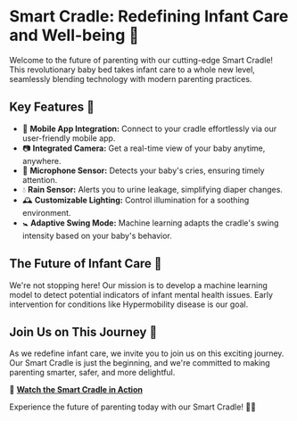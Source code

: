 # Smart Cradle: Redefining Infant Care and Well-being 🌟

Welcome to the future of parenting with our cutting-edge Smart Cradle! This revolutionary baby bed takes infant care to a whole new level, seamlessly blending technology with modern parenting practices.

## Key Features 🚀

- 📱 **Mobile App Integration:** Connect to your cradle effortlessly via our user-friendly mobile app.
- 📷 **Integrated Camera:** Get a real-time view of your baby anytime, anywhere.
- 🎤 **Microphone Sensor:** Detects your baby's cries, ensuring timely attention.
- 💧 **Rain Sensor:** Alerts you to urine leakage, simplifying diaper changes.
- 🕰️ **Customizable Lighting:** Control illumination for a soothing environment.
- 🚼 **Adaptive Swing Mode:** Machine learning adapts the cradle's swing intensity based on your baby's behavior.

## The Future of Infant Care 🌠

We're not stopping here! Our mission is to develop a machine learning model to detect potential indicators of infant mental health issues. Early intervention for conditions like Hypermobility disease is our goal.

## Join Us on This Journey 🤝

As we redefine infant care, we invite you to join us on this exciting journey. Our Smart Cradle is just the beginning, and we're committed to making parenting smarter, safer, and more delightful.

🎥 **[Watch the Smart Cradle in Action](https://shorturl.at/abqBO)**

Experience the future of parenting today with our Smart Cradle! 🍼🌟
